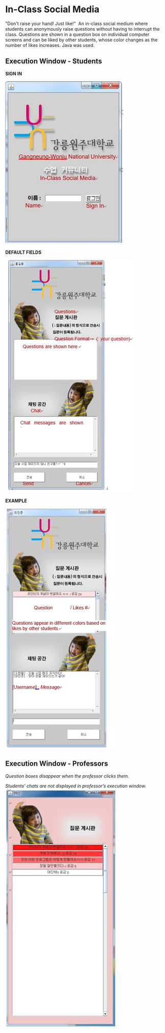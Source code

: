 In-Class Social Media
=====================

"Don't raise your hand! Just like!"  An in-class social medium where students can anonymously raise questions without having to interrupt the class. Questions are shown in a question box on individual computer screens and can be liked by other students, whose color changes as the number of likes increases. Java was used. 


## Execution Window - Students

**SIGN IN**

![](readme_img/img1.jpg)

**DEFAULT FIELDS**

![](readme_img/img2.jpg)

**EXAMPLE**

![](readme_img/img3.JPG)


## Execution Window - Professors
*Question boxes disappear when the professor clicks them.*

*Students’ chats are not displayed in professor’s execution window.*
![](readme_img/img4.jpg)


